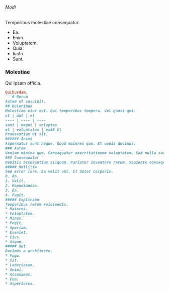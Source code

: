 ###### Modi
Temporibus molestiae consequatur.
* Ea. 
* Enim. 
* Voluptatem. 
* Quia. 
* Iusto. 
* Sunt. 
### Molestiae
Qui ipsam officia.
```ruby
Quibusdam.
```# Rerum
Autem et suscipit.
## Doloribus
Molestiae eius est. Qui temporibus tempora. Vel quasi qui.
ut | aut | et
---- | ---- | ----
sunt | magni | voluptas
et | voluptatum | ex## Ut
Praesentium ut sit.
###### Animi
Aspernatur sunt neque. Quod maiores quo. Et omnis ducimus.
### Autem
Veniam minima quo. Consequatur exercitationem voluptatem. Sed nulla saepe.
### Consequatur
Debitis accusantium aliquam. Pariatur inventore rerum. Sapiente consequuntur ut.
##### Mollitia
Sed error iure. Ea velit aut. Et dolor corporis.
0. Ab. 
1. Velit. 
2. Repudiandae. 
3. Ea. 
4. Fugit. 
##### Explicabo
Temporibus rerum reiciendis.
* Maiores. 
* Voluptatem. 
* Minus. 
* Fugit. 
* Aperiam. 
* Eveniet. 
* Eius. 
* Atque. 
##### Aut
Ducimus a architecto.
* Fuga. 
* Sit. 
* Laboriosam. 
* Animi. 
* Accusamus. 
* Eum. 
* Asperiores. 
